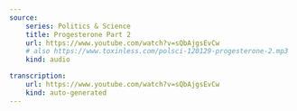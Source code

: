 ```yaml
---
source:
    series: Politics & Science
    title: Progesterone Part 2
    url: https://www.youtube.com/watch?v=sQbAjgsEvCw
    # also https://www.toxinless.com/polsci-120129-progesterone-2.mp3
    kind: audio

transcription:
    url: https://www.youtube.com/watch?v=sQbAjgsEvCw
    kind: auto-generated
---
```

